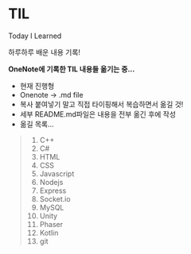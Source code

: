 # TIL
Today I Learned

하루하루 배운 내용 기록!

**OneNote에 기록한 TIL 내용들 옮기는 중...**
* 현재 진행형
* Onenote -> .md file
* 복사 붙여넣기 말고 직접 타이핑해서 복습하면서 옮길 것!
* 세부 README.md파일은 내용을 전부 옮긴 후에 작성
* 옮길 목록...
>1. C++
>2. C#
>3. HTML
>4. CSS
>5. Javascript
>6. Nodejs
>7. Express
>8. Socket.io
>9. MySQL
>10. Unity
>11. Phaser
>12. Kotlin
>13. git
